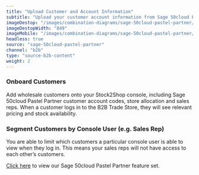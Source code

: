 ```yaml
---
title: "Upload Customer and Account Information"
subtitle: "Upload your customer account information from Sage 50cloud Pastel Partner to the B2B Trade Store."
imageDestop: "/images/combination-diagrams/sage-50cloud-pastel-partner/sage-50cloud-pastel-partner-b2b-trade-store-customer.svg"
imageDestopWidth: "849"
imageMobile: "/images/combination-diagrams/sage-50cloud-pastel-partner/sage-50cloud-pastel-partner-b2b-trade-store-customer.svg"
headless: true
source: "sage-50cloud-pastel-partner"
channel: "b2b"
type: "source-b2b-content"
weight: 2
---
```

### Onboard Customers
Add wholesale customers onto your Stock2Shop console, including Sage 50cloud Pastel Partner customer account codes, store allocation and sales reps. When a customer logs in to the B2B Trade Store, they will see relevant pricing and stock availability. 

### Segment Customers by Console User (e.g. Sales Rep)
You are able to limit which customers a particular console user is able to view when they log in. This means your sales reps will not have access to each other’s customers.


[Click here](/help/features/sage-50cloud-pastel-partner/ "Sage 50cloud Pastel Partner Features") to view our Sage 50cloud Pastel Partner feature set.
